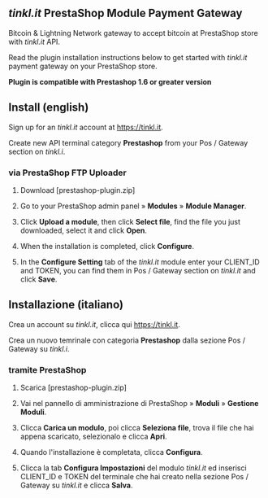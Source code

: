 ## *tinkl.it* PrestaShop Module Payment Gateway

Bitcoin & Lightning Network gateway to accept bitcoin at PrestaShop store with *tinkl.it* API.

Read the plugin installation instructions below to get started with *tinkl.it* payment gateway on your PrestaShop store.

**Plugin is compatible with Prestashop 1.6 or greater version**

## Install (english)

Sign up for an *tinkl.it* account at <https://tinkl.it>.

Create new API terminal category **Prestashop** from your Pos / Gateway section on *tinkl.i*.

### via PrestaShop FTP Uploader

1. Download [prestashop-plugin.zip]

2. Go to your PrestaShop admin panel » **Modules** » **Module Manager**.

3. Click **Upload a module**, then click **Select file**, find the file you just downloaded, select it and click **Open**.

4. When the installation is completed, click **Configure**.

5. In the **Configure Setting** tab of the *tinkl.it* module enter your CLIENT_ID and TOKEN, you can find them in Pos / Gateway section on *tinkl.it* and click **Save**.

## Installazione (italiano)

Crea un account su *tinkl.it*, clicca qui <https://tinkl.it>.

Crea un nuovo temrinale con categoria **Prestashop** dalla sezione Pos / Gateway su *tinkl.i*.

### tramite PrestaShop

1. Scarica [prestashop-plugin.zip]

2. Vai nel pannello di amministrazione di PrestaShop » **Moduli** » **Gestione Moduli**.

3. Clicca **Carica un modulo**, poi clicca **Seleziona file**, trova il file che hai appena scaricato, selezionalo e clicca **Apri**.

4. Quando l'installazione è completata, clicca **Configura**.

5. Clicca la tab **Configura Impostazioni** del modulo *tinkl.it* ed inserisci CLIENT_ID e TOKEN del terminale che hai creato nella sezione Pos / Gateway su *tinkl.it* e clicca **Salva**.